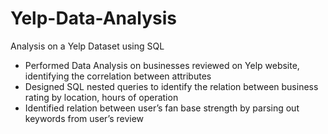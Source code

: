 # Yelp-Data-Analysis
Analysis on a Yelp Dataset using SQL

* Performed Data Analysis on businesses reviewed on Yelp website, identifying the correlation between attributes
* Designed SQL nested queries to identify the relation between business rating by location, hours of operation
* Identified relation between user’s fan base strength by parsing out keywords from user’s review
